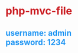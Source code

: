 <h1 style="color: #CB1C22">php-mvc-file</h1>
<h2 style="color:#2196F3;">username: admin <br/>
password: 1234</h2>